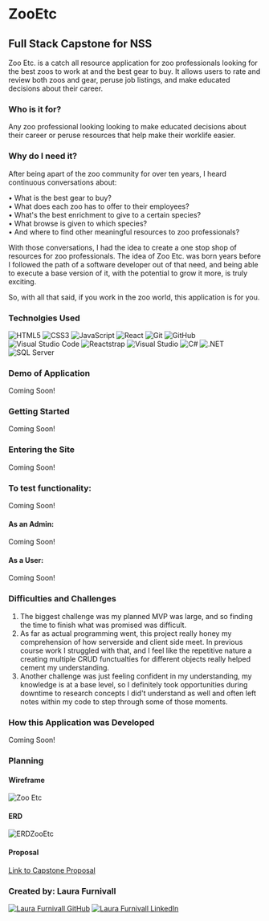 # ZooEtc
## Full Stack Capstone for NSS

Zoo Etc. is a catch all resource application for zoo professionals looking for the best zoos to work at and the best gear to buy. 
It allows users to rate and review both zoos and gear, peruse job listings, and make educated decisions about their career.

### Who is it for?

Any zoo professional looking looking to make educated decisions about their career or peruse resources that help make their worklife easier. 

### Why do I need it?

After being apart of the zoo community for over ten years, I heard continuous conversations about:<BR>

 • What is the best gear to buy?<BR>
 • What does each zoo has to offer to their employees? <BR>
 • What's the best enrichment to give to a certain species? <BR>
 • What browse is given to which species? <BR>
 • And where to find other meaningful resources to zoo professionals?<BR>
  
With those conversations, I had the idea to create a one stop shop of resources for zoo professionals. 
The idea of Zoo Etc. was born years before I followed the path of a software developer out of that need, and being able to execute a base version of it, with the potential to grow it more, is truly exciting. 

So, with all that said, if you work in the zoo world, this application is for you.

### Technolgies Used

![HTML5](https://img.shields.io/badge/html5%20-%23E34F26.svg?&style=for-the-badge&logo=html5&logoColor=white)
![CSS3](https://img.shields.io/badge/css3%20-%231572B6.svg?&style=for-the-badge&logo=css3&logoColor=white)
![JavaScript](https://img.shields.io/badge/javascript%20-%23323330.svg?&style=for-the-badge&logo=javascript&logoColor=%23F7DF1E)
![React](https://img.shields.io/badge/react%20-%2320232a.svg?&style=for-the-badge&logo=react&logoColor=%2361DAFB)
![Git](https://img.shields.io/badge/git%20-%23F05033.svg?&style=for-the-badge&logo=git&logoColor=white)
![GitHub](https://img.shields.io/badge/github%20-%23121011.svg?&style=for-the-badge&logo=github&logoColor=white)
![Visual Studio Code](https://img.shields.io/badge/VSCode%20-%23007ACC.svg?&style=for-the-badge&logo=visual-studio-code&logoColor=white)
![Reactstrap](https://img.shields.io/badge/Reactstrap%20-%23563D7C.svg?&style=for-the-badge&logo=bootstrap&logoColor=white)
![Visual Studio](https://img.shields.io/badge/Visual_Studio%20-%235C2D91.svg?&style=for-the-badge&logo=visual-studio&logoColor=white)
![C#](https://img.shields.io/badge/C%23%20-%23239120.svg?&style=for-the-badge&logo=c-sharp&logoColor=white) 
![.NET](https://img.shields.io/badge/.NET%20-%235C2D91.svg?&style=for-the-badge&logo=.net&logoColor=white) 
![SQL Server](https://img.shields.io/badge/SQL_Server%20-%23CC2927.svg?&style=for-the-badge&logo=microsoft-sql-server&logoColor=white)

### Demo of Application

Coming Soon!

### Getting Started

Coming Soon!

### Entering the Site

Coming Soon!

### To test functionality:

Coming Soon!

#### As an Admin:

Coming Soon!

#### As a User:

Coming Soon!

### Difficulties and Challenges
1. The biggest challenge was my planned MVP was large, and so finding the time to finish what was promised was difficult.
2. As far as actual programming went, this project really honey my comprehension of how serverside and client side meet. In previous course work I struggled with that, and I feel like the repetitive nature a creating multiple CRUD functualties for different objects really helped cement my understanding.
3. Another challenge was just feeling confident in my understanding, my knowledge is at a base level, so I definitely took opportunities during downtime to research concepts I did't understand as well and often left notes within my code to step through some of those moments. 

### How this Application was Developed

Coming Soon!

### Planning
#### Wireframe

![Zoo Etc](https://github.com/laurafurnivall/ZooEtc/assets/122993299/401ab5e3-d186-48ee-9fbd-986375c8c137)

#### ERD

![ERDZooEtc](https://github.com/laurafurnivall/ZooEtc/assets/122993299/be946498-d5c3-4390-8699-e60e2cd0620a)

#### Proposal
<a href="https://docs.google.com/document/d/1Bi7QjG2LDypM9j_Jb0mkQebqi_aKHxTT4Zxehvba_2k/edit?usp=sharing" target="_blank">Link to Capstone Proposal</a>

### Created by: Laura Furnivall
<a href="https://github.com/laurafurnivall" target="_blank"><img src="https://img.shields.io/badge/github%20-%23121011.svg?&style=for-the-badge&logo=github&logoColor=white" alt="Laura Furnivall GitHub" style="height: auto !important;width: auto !important;" /></a> <a href="https://www.linkedin.com/in/laurafurnivall/" target="_blank"><img src="https://img.shields.io/badge/linkedin%20-%230077B5.svg?&style=for-the-badge&logo=linkedin&logoColor=white" alt="Laura Furnivall LinkedIn" style="height: auto !important;width: auto !important;" /></a>
